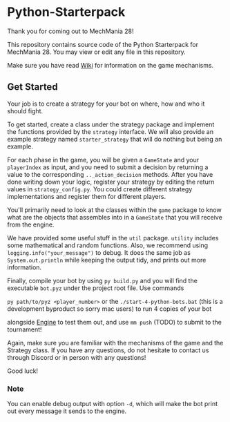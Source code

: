 # Python-Starterpack
Thank you for coming out to MechMania 28!

This repository contains source code of the Python Starterpack for MechMania 28. You may view or edit any file in this repository.

Make sure you have read [Wiki](https://github.com/MechMania-28/Wiki) for information on the game mechanisms.

## Get Started
Your job is to create a strategy for your bot on where, how and who it should fight. 

To get started, create a class under the strategy package and implement the functions provided by the `strategy` interface. We will also provide an example strategy named `starter_strategy` that will do nothing but being an example.

For each phase in the game, you will be given a `GameState` and your `playerIndex` as input, and you need to submit a decision by returning a value to the corresponding `.._action_decision` methods. After you have done writing down your logic, register your strategy by editing the return values in `strategy_config.py`. You could create different strategy implementations and register them for different players.

You'll primarily need to look at the classes within the `game` package to know what are the objects that assembles into in a `GameState` that you will receive from the engine. 

We have provided some useful stuff in the `util` package. `utility` includes some mathematical and random functions. Also, we recommend using `logging.info("your_message")` to debug. It does the same job as `System.out.println` while keeping the output tidy, and prints out more information.

Finally, compile your bot by using `py build.py` and you will find the executable `bot.pyz` under the project root file. Use commands

`py path/to/pyz <player_number>` or the `./start-4-python-bots.bat` (this is a development byproduct so sorry mac users) to run 4 copies of your bot

alongside [Engine](https://github.com/MechMania-28/Engine) to test them out, and use `mm push` (TODO) to submit to the tournament!

Again, make sure you are familiar with the mechanisms of the game and the Strategy class. If you have any questions, do not hesitate to contact us through Discord or in person with any questions!

Good luck!

### Note
You can enable debug output with option `-d`, which will make the bot print out every message it sends to the engine.
